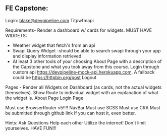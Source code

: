 ## FE Capstone:

Login:
blake@devpipeline.com
Titpwfmapi

Requirements-
Render a dashboard w/ cards for widgets.
MUST HAVE WIDGETS:

- Weather widget that fetch's from an api
- Swapi Query Widget -should be able to search swapi through your app and display information retrieved
- At least 3 other tools of your choosing
  About Page with a description of the Capstone and what you took away from this course.
  Login through custom api https://devpipeline-mock-api.herokuapp.com. A fallback could be https://httpbin.org/post
  Logout

Pages -
Render all Widgets on Dashboard (as cards, not the actual widgets themselves).
Show Route to individual widget with an explanation of what the widget is.
About Page
Login Page

Must use BrowserRouter v5!!!!
NavBar
Must use SCSS
Must use CRA
Must be submitted through github link
If you can host it, even better.

Hints:
Ask Questions
Help each other
Utilize the internet!
Don't limit yourselves.
HAVE FUN!!!
